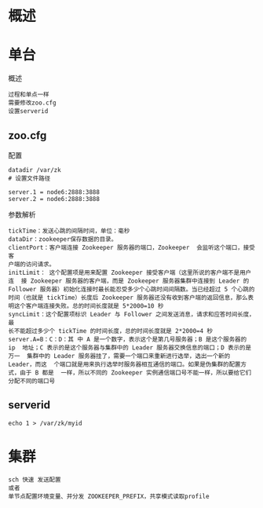 
# 概述


# 单台

概述

    过程和单点一样
    需要修改zoo.cfg 
    设置serverid

## zoo.cfg 

配置

    datadir /var/zk
    # 设置文件路径

    server.1 = node6:2888:3888
    server.2 = node6:2888:3888
 
参数解析 
 
    tickTime：发送心跳的间隔时间，单位：毫秒
    dataDir：zookeeper保存数据的目录。
    clientPort：客户端连接 Zookeeper 服务器的端口，Zookeeper  会监听这个端口，接受客
    户端的访问请求。
    initLimit： 这个配置项是用来配置 Zookeeper 接受客户端（这里所说的客户端不是用户连  接 Zookeeper 服务器的客户端，而是 Zookeeper 服务器集群中连接到 Leader 的  Follower 服务器）初始化连接时最长能忍受多少个心跳时间间隔数。当已经超过 5 个心跳的  时间（也就是 tickTime）长度后 Zookeeper 服务器还没有收到客户端的返回信息，那么表  明这个客户端连接失败。总的时间长度就是 5*2000=10 秒
    syncLimit：这个配置项标识 Leader 与 Follower 之间发送消息，请求和应答时间长度，最
    长不能超过多少个 tickTime 的时间长度，总的时间长度就是 2*2000=4 秒
    server.A=B：C：D：其 中 A 是一个数字，表示这个是第几号服务器；B 是这个服务器的 ip  地址；C 表示的是这个服务器与集群中的 Leader 服务器交换信息的端口；D 表示的是万一  集群中的 Leader 服务器挂了，需要一个端口来重新进行选举，选出一个新的 Leader，而这  个端口就是用来执行选举时服务器相互通信的端口。如果是伪集群的配置方式，由于 B 都是  一样，所以不同的 Zookeeper 实例通信端口号不能一样，所以要给它们分配不同的端口号
    
    

## serverid

    echo 1 > /var/zk/myid
    
# 集群

    sch 快速 发送配置
    或者
    单节点配置环境变量、并分发 ZOOKEEPER_PREFIX，共享模式读取profile 
    
